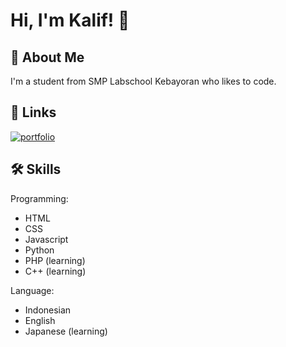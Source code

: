 # Hi, I'm Kalif! 👋


## 🚀 About Me
I'm a student from SMP Labschool Kebayoran who likes to code.


## 🔗 Links
[![portfolio](https://img.shields.io/badge/my_portfolio-000?style=for-the-badge&logo=ko-fi&logoColor=white)](https://kalifpermadi.github.io/portfolio-website)
## 🛠 Skills
Programming:
- HTML
- CSS
- Javascript
- Python
- PHP (learning)
- C++ (learning)

Language:
- Indonesian
- English
- Japanese (learning)
